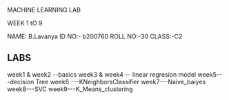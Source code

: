 
MACHINE LEARNING LAB



WEEK 1 tO 9

NAME: B.Lavanya
ID NO:- b200760
ROLL NO:-30
CLASS:-C2
## LABS

week1 & week2 --basics
week3 & week4 -- linear regresion model
week5---decision Tree
week6 ---KNeighborsClassifier
week7---Naive_baiyes
week8---SVC
week9---K_Means_clustering

